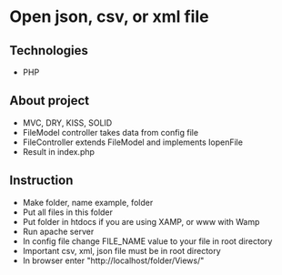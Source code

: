 # Open json, csv, or xml file

## Technologies
* PHP

## About project
* MVC, DRY, KISS, SOLID
* FileModel controller takes data from config file
* FileController extends FileModel and implements IopenFile
* Result in index.php 

## Instruction
* Make folder, name example, folder
* Put all files in this folder
* Put folder in htdocs if you are using XAMP, or www with Wamp
* Run apache server
* In config file change FILE_NAME value to your file in root directory
* Important csv, xml, json file must be in root directory
* In browser enter "http://localhost/folder/Views/"